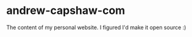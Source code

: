 andrew-capshaw-com
==================

The content of my personal website. I figured I'd make it open source :)